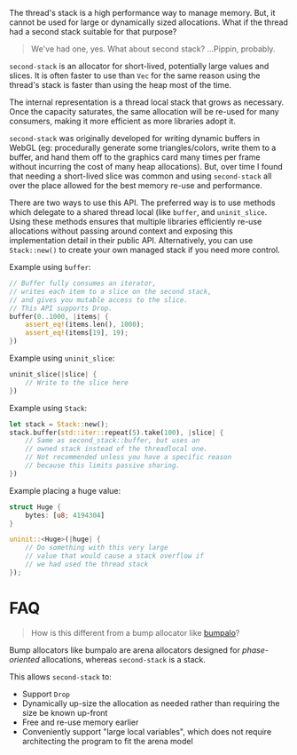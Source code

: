 The thread's stack is a high performance way to manage memory. But, it cannot be used for large or dynamically sized allocations. What if the thread had a second stack suitable for that purpose?

> We've had one, yes. What about second stack?
> ...Pippin, probably.

`second-stack` is an allocator for short-lived, potentially large values and slices. It is often faster to use than `Vec` for the same reason using the thread's stack is faster than using the heap most of the time.

The internal representation is a thread local stack that grows as necessary. Once the capacity saturates, the same allocation will be re-used for many consumers, making it more efficient as more libraries adopt it.

`second-stack` was originally developed for writing dynamic buffers in WebGL (eg: procedurally generate some triangles/colors, write them to a buffer, and hand them off to the graphics card many times per frame without incurring the cost of many heap allocations). But, over time I found that needing a short-lived slice was common and using `second-stack` all over the place allowed for the best memory re-use and performance.


There are two ways to use this API. The preferred way is to use methods which delegate to a shared thread local (like `buffer`, and `uninit_slice`. Using these methods ensures that multiple libraries efficiently re-use allocations without passing around context and exposing this implementation detail in their public API. Alternatively, you can use `Stack::new()` to create your own managed stack if you need more control.

Example using `buffer`:
```rust
// Buffer fully consumes an iterator,
// writes each item to a slice on the second stack,
// and gives you mutable access to the slice.
// This API supports Drop.
buffer(0..1000, |items| {
    assert_eq!(items.len(), 1000);
    assert_eq!(items[19], 19);
})
```

Example using `uninit_slice`:
```rust
uninit_slice(|slice| {
    // Write to the slice here
})
```

Example using `Stack`:
```rust
let stack = Stack::new();
stack.buffer(std::iter::repeat(5).take(100), |slice| {
    // Same as second_stack::buffer, but uses an
    // owned stack instead of the threadlocal one.
    // Not recommended unless you have a specific reason
    // because this limits passive sharing.
})
```

Example placing a huge value:
```rust
struct Huge {
    bytes: [u8; 4194304]
}

uninit::<Huge>(|huge| {
    // Do something with this very large
    // value that would cause a stack overflow if
    // we had used the thread stack
});
```

# FAQ

> How is this different from a bump allocator like [bumpalo](https://docs.rs/bumpalo/latest/bumpalo/)?

Bump allocators like bumpalo are arena allocators designed for *phase-oriented* allocations, whereas `second-stack` is a stack.

This allows `second-stack` to:
* Support `Drop`
* Dynamically up-size the allocation as needed rather than requiring the size be known up-front
* Free and re-use memory earlier
* Conveniently support "large local variables", which does not require architecting the program to fit the arena model